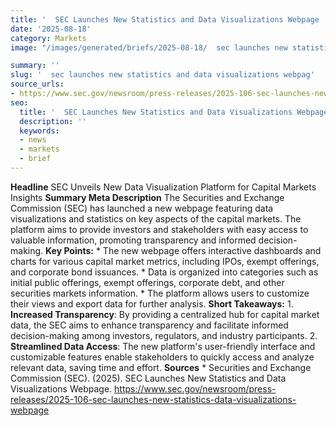 ```yaml
---
title: '  SEC Launches New Statistics and Data Visualizations Webpage '
date: '2025-08-18'
category: Markets
image: "/images/generated/briefs/2025-08-18/  sec launches new statistics and data visualizations webpag.jpg"

summary: ''
slug: '  sec launches new statistics and data visualizations webpag'
source_urls:
- https://www.sec.gov/newsroom/press-releases/2025-106-sec-launches-new-statistics-data-visualizations-webpage
seo:
  title: '  SEC Launches New Statistics and Data Visualizations Webpage | Hash n Hedge'
  description: ''
  keywords:
  - news
  - markets
  - brief
---
```


**Headline** SEC Unveils New Data Visualization Platform for Capital Markets Insights  **Summary Meta Description** The Securities and Exchange Commission (SEC) has launched a new webpage featuring data visualizations and statistics on key aspects of the capital markets. The platform aims to provide investors and stakeholders with easy access to valuable information, promoting transparency and informed decision-making.  **Key Points:**  * The new webpage offers interactive dashboards and charts for various capital market metrics, including IPOs, exempt offerings, and corporate bond issuances. * Data is organized into categories such as initial public offerings, exempt offerings, corporate debt, and other securities markets information. * The platform allows users to customize their views and export data for further analysis.  **Short Takeaways:**  1. **Increased Transparency**: By providing a centralized hub for capital market data, the SEC aims to enhance transparency and facilitate informed decision-making among investors, regulators, and industry participants. 2. **Streamlined Data Access**: The new platform's user-friendly interface and customizable features enable stakeholders to quickly access and analyze relevant data, saving time and effort.  **Sources** * Securities and Exchange Commission (SEC). (2025). SEC Launches New Statistics and Data Visualizations Webpage. https://www.sec.gov/newsroom/press-releases/2025-106-sec-launches-new-statistics-data-visualizations-webpage 
